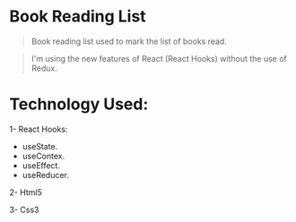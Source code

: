 # Book Reading List 

>Book reading list used to mark the list of books read.

>I'm using the new features of React (React Hooks) without the use of Redux.

# Technology Used:

1- React Hooks:
 - useState.
 - useContex.
 - useEffect.
 - useReducer.
 
2- Html5

3- Css3
